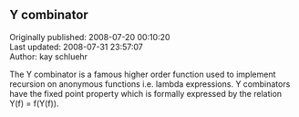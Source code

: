 ## Y combinator  
Originally published: 2008-07-20 00:10:20  
Last updated: 2008-07-31 23:57:07  
Author: kay schluehr  
  
The Y combinator is a famous higher order function used to implement recursion on anonymous functions i.e. lambda expressions. Y combinators have the fixed point property which is formally expressed by the relation Y(f) = f(Y(f)).